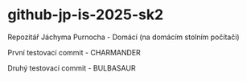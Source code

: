 # github-jp-is-2025-sk2
Repozitář Jáchyma Purnocha - Domácí (na domácím stolním počítači)

První testovací commit - CHARMANDER

Druhý testovací commit - BULBASAUR
